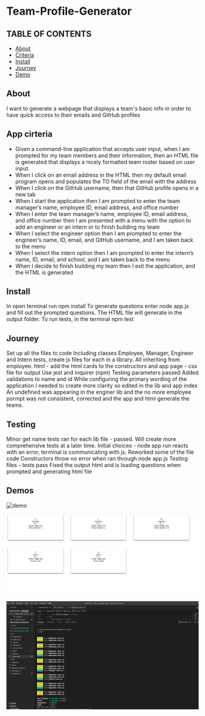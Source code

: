 # Team-Profile-Generator

## TABLE OF CONTENTS

* [About](#about)
* [Criteria](#criteria)
* [Install](#install)
* [Journey](#journey)
* [Demo](#demo)

## About

I want to generate a webpage that displays a team's basic info in order to have quick access to their emails and GitHub profiles

## App cirteria 

 - Given a command-line application that accepts user input, when I am prompted for my team members and their information, then an HTML file is generated that displays a nicely formatted team roster based on user input.
 - When I click on an email address in the HTML then my default email program opens and populates the TO field of the email with the address
 - When I click on the GitHub username, then that GitHub profile opens in a new tab
 - When I start the application then I am prompted to enter the team manager’s name, employee ID, email address, and office number
 - When I enter the team manager’s name, employee ID, email address, and office number then I am presented with a menu with the option to add an engineer or an intern or to finish building my team
 - When I select the engineer option then I am prompted to enter the engineer’s name, ID, email, and GitHub username, and I am taken back to the menu
 - When I select the intern option then I am prompted to enter the intern’s name, ID, email, and school, and I am taken back to the menu
 - When I decide to finish building my team then I exit the application, and the HTML is generated

 ## Install

 In open terminal run npm install
 To generate questions enter node app.js and fill out the prompted questions. The HTML file will generate in the output folder.
 To run tests, in the terminal npm test

## Journey

Set up all the files to code
Including classes Employee, Manager, Engineer and Intern 
tests, create js files for each in a library. All inheriting from employee.
html 
    - add the html cards to the constructors and app page
    - css file for output
Use jest and inquirer (npm)
Testing parameters passed
Added validations to name and id
While configuring the primary wording of the application I needed to create more clarity so edited in the lib and app index
An undefined was appearing in the enginer lib and the no more employee pormpt was not consistent, corrected and the app and html generate the teams.

## Testing

Minor get name tests ran for each lib file - passed. Will create more comprehensive tests at a later time.
Initial choices - node app run reacts with an error, terminal is communicating with js.
Reworked some of the file code
Constructors throw no error when ran through node app.js
Testing files - tests pass
Fixed the output html and is loading questions when prompted and generating html file

## Demos

![demo](./assets/team-prof-demo.gif)

![output](./assets/outputscreenshot.png)

![tests](./assets/team-test-scrnshot.png)